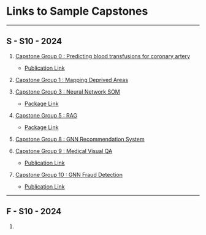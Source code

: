 # Links to Sample Capstones


----

## S - S10 - 2024


1. [Capstone Group 0 : Predicting blood transfusions for coronary artery]()

    - [Publication Link](https://link.springer.com/article/10.1007/s00521-024-10309-9)



2. [Capstone Group 1 : Mapping Deprived Areas](https://github.com/akhil97/Capstone-Group1)



3. [Capstone Group 3 : Neural Network SOM](https://github.com/amir-jafari/SOM)

   - [Package Link](https://pypi.org/project/NNSOM/)



4. [Capstone Group 5 : RAG](https://github.com/arjbingly/grag)

   - [Package Link](https://pypi.org/project/grag/)



5. [Capstone Group 8 : GNN Recommendation System](https://github.com/twallett/DynamicRecSys)



6. [Capstone Group 9 : Medical Visual QA](https://github.com/KumarAditya98/Medical-Visual-Question-Answering-using-Multimodal-Fusion)

    - [Publication Link](https://link.springer.com/article/10.1007/s00521-024-10318-8)



7. [Capstone Group 10 : GNN Fraud Detection](https://github.com/ChiragLakhanpal/Leveraging-Graph-Based-Learning-for-Enhanced-Fraud-Detection)
    
    - [Publication Link](https://link.springer.com/article/10.1007/s00521-024-10397-7?utm_source=rct_congratemailt&utm_medium=email&utm_campaign=nonoa_20240917&utm_content=10.1007%2Fs00521-024-10397-7)


----

## F - S10 - 2024


1.
